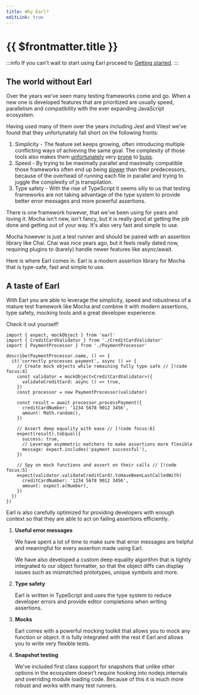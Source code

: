 ```yaml
---
title: Why Earl?
editLink: true
---
```


# {{ $frontmatter.title }}

:::info
If you can't wait to start using Earl proceed to [Getting started](/introduction/getting-started).
:::

## The world without Earl

Over the years we've seen many testing frameworks come and go. When a new one
is developed features that are prioritized are usually speed, parallelism and
compatibility with the ever expanding JavaScript ecosystem.

Having used many of them over the years including Jest and Vitest we've found
that they unfortunately fall short on the following fronts:

1. Simplicity - The feature set keeps growing, often introducing multiple
   conflicting ways of achieving the same goal. The complexity of those tools
   also makes them [unfortunately](https://github.com/facebook/jest/issues/4414)
   very [prone](https://github.com/facebook/jest/issues/2441) to
   [bugs](https://github.com/facebook/jest/issues/8688).
2. Speed - By trying to be maximally parallel and maximally compatible those
   frameworks often end up being [slower](https://github.com/facebook/jest/issues?q=is%3Aissue+slow+is%3Aopen)
   than their predecessors, because of the overhead of running each file in
   parallel and trying to juggle the complexity of js transpilation.
3. Type safety - With the rise of TypeScript it seems silly to us that testing
   frameworks are not taking advantage of the type system to provide better
   error messages and more powerful assertions.

There is one framework however, that we've been using for years and loving it.
Mocha isn't new, isn't fancy, but it is really good at getting the job done and
getting out of your way. It's also very fast and simple to use.

Mocha however is just a test runner and should be paired with an assertion
library like Chai. Chai was nice years ago, but it feels really dated now,
requiring plugins to (barely) handle newer features like async/await.

Here is where Earl comes in. Earl is a modern assertion library for Mocha that
is type-safe, fast and simple to use.

## A taste of Earl

With Earl you are able to leverage the simplicity, speed and robustness of a
mature test framework like Mocha and combine it with modern assertions, type
safety, mocking tools and a great developer experience.

Check it out yourself!

```ts{7-10,18-29}
import { expect, mockObject } from 'earl'
import { CreditCardValidator } from './CreditCardValidator'
import { PaymentProcessor } from './PaymentProcessor'

describe(PaymentProcessor.name, () => {
  it('correctly processes payment', async () => {
    // Create mock objects while remaining fully type safe // [!code focus:4]
    const validator = mockObject<CreditCardValidator>({
      validateCreditCard: async () => true,
    })
    const processor = new PaymentProcessor(validator)

    const result = await processor.processPayment({
      creditCardNumber: '1234 5678 9012 3456',
      amount: Math.random(),
    })

    // Assert deep equality with ease // [!code focus:6]
    expect(result).toEqual({
      success: true,
      // Leverage asymmetric matchers to make assertions more flexible
      message: expect.includes('payment successful'),
    })

    // Spy on mock functions and assert on their calls // [!code focus:5]
    expect(validator.validateCreditCard).toHaveBeenLastCalledWith(
      creditCardNumber: '1234 5678 9012 3456',
      amount: expect.a(Number),
    })
  })
})
```

Earl is also carefully optimized for providing developers with enough context
so that they are able to act on failing assertions efficiently.

1. **Useful error messages**
   <p>
   We have spent a lot of time to make sure that error messages are helpful
   and meaningful for every assertion made using Earl.
   </p>
   <p>
   We have also developed a custom deep equality algorithm that is tightly
   integrated to our object formatter, so that the object diffs can display
   issues such as mismatched prototypes, unique symbols and more.
   </p>

2. **Type safety**
   <p>
   Earl is written in TypeScript and uses the type system to reduce developer
   errors and provide editor completions when writing assertions.
   </p>

3. **Mocks**
   <p>
   Earl comes with a powerful mocking toolkit that allows you to mock any
   function or object. It is fully integrated with the rest if Earl and allows
   you to write very flexible tests.
   </p>

4. **Snapshot testing**
   <p>
   We've included first class support for snapshots that unlike other options
   in the ecosystem doesn't require hooking into nodejs internals and overriding
   module loading code. Because of this it is much more robust and works with
   many test runners.
   </p>
